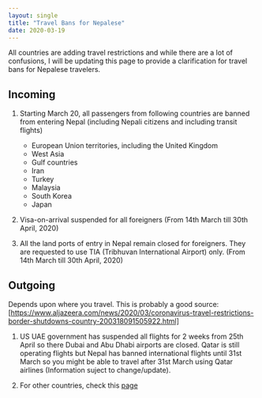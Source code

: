 ```yaml
---
layout: single
title: "Travel Bans for Nepalese"
date: 2020-03-19
---
```


All countries are adding travel restrictions and while there are a lot of confusions, I will be updating this page to provide a clarification for travel bans for Nepalese travelers. 

## Incoming 

1. Starting March 20, all passengers from following countries are banned from entering Nepal (including Nepali citizens and including transit flights)
    - European Union territories, including the United Kingdom
    - West Asia 
    - Gulf countries
    - Iran 
    - Turkey
    - Malaysia
    - South Korea
    - Japan

2. Visa-on-arrival suspended for all foreigners (From 14th March till 30th April, 2020)
3. All the land ports of entry in Nepal remain closed for foreigners. They are requested to use TIA (Tribhuvan International Airport) only. (From 14th March till 30th April, 2020)

## Outgoing
Depends upon where you travel. This is probably a good source: 
[https://www.aljazeera.com/news/2020/03/coronavirus-travel-restrictions-border-shutdowns-country-200318091505922.html]

1. US
    UAE government has suspended all flights for 2 weeks from 25th April so there Dubai and Abu Dhabi airports are closed. Qatar is still operating flights but Nepal has banned international flights until 31st March so you might be able to travel after 31st March using Qatar airlines (Information suject to change/update).

2. For other countries, check this [page](https://www.aljazeera.com/news/2020/03/coronavirus-travel-restrictions-border-shutdowns-country-200318091505922.html)

